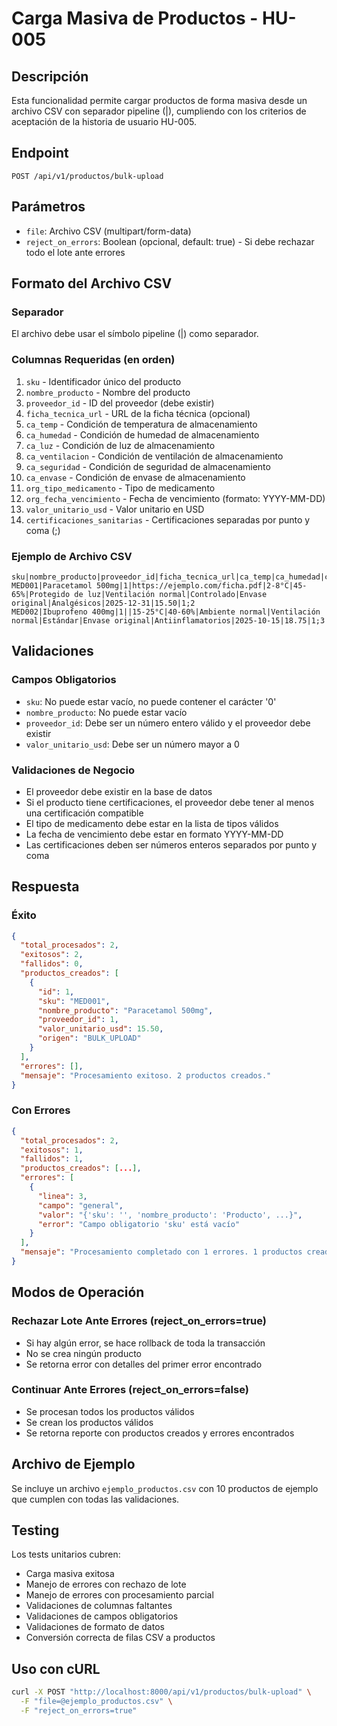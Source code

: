 # Carga Masiva de Productos - HU-005

## Descripción
Esta funcionalidad permite cargar productos de forma masiva desde un archivo CSV con separador pipeline (|), cumpliendo con los criterios de aceptación de la historia de usuario HU-005.

## Endpoint
```
POST /api/v1/productos/bulk-upload
```

## Parámetros
- `file`: Archivo CSV (multipart/form-data)
- `reject_on_errors`: Boolean (opcional, default: true) - Si debe rechazar todo el lote ante errores

## Formato del Archivo CSV

### Separador
El archivo debe usar el símbolo pipeline (|) como separador.

### Columnas Requeridas (en orden)
1. `sku` - Identificador único del producto
2. `nombre_producto` - Nombre del producto
3. `proveedor_id` - ID del proveedor (debe existir)
4. `ficha_tecnica_url` - URL de la ficha técnica (opcional)
5. `ca_temp` - Condición de temperatura de almacenamiento
6. `ca_humedad` - Condición de humedad de almacenamiento
7. `ca_luz` - Condición de luz de almacenamiento
8. `ca_ventilacion` - Condición de ventilación de almacenamiento
9. `ca_seguridad` - Condición de seguridad de almacenamiento
10. `ca_envase` - Condición de envase de almacenamiento
11. `org_tipo_medicamento` - Tipo de medicamento
12. `org_fecha_vencimiento` - Fecha de vencimiento (formato: YYYY-MM-DD)
13. `valor_unitario_usd` - Valor unitario en USD
14. `certificaciones_sanitarias` - Certificaciones separadas por punto y coma (;)

### Ejemplo de Archivo CSV
```csv
sku|nombre_producto|proveedor_id|ficha_tecnica_url|ca_temp|ca_humedad|ca_luz|ca_ventilacion|ca_seguridad|ca_envase|org_tipo_medicamento|org_fecha_vencimiento|valor_unitario_usd|certificaciones_sanitarias
MED001|Paracetamol 500mg|1|https://ejemplo.com/ficha.pdf|2-8°C|45-65%|Protegido de luz|Ventilación normal|Controlado|Envase original|Analgésicos|2025-12-31|15.50|1;2
MED002|Ibuprofeno 400mg|1||15-25°C|40-60%|Ambiente normal|Ventilación normal|Estándar|Envase original|Antiinflamatorios|2025-10-15|18.75|1;3
```

## Validaciones

### Campos Obligatorios
- `sku`: No puede estar vacío, no puede contener el carácter '0'
- `nombre_producto`: No puede estar vacío
- `proveedor_id`: Debe ser un número entero válido y el proveedor debe existir
- `valor_unitario_usd`: Debe ser un número mayor a 0

### Validaciones de Negocio
- El proveedor debe existir en la base de datos
- Si el producto tiene certificaciones, el proveedor debe tener al menos una certificación compatible
- El tipo de medicamento debe estar en la lista de tipos válidos
- La fecha de vencimiento debe estar en formato YYYY-MM-DD
- Las certificaciones deben ser números enteros separados por punto y coma

## Respuesta

### Éxito
```json
{
  "total_procesados": 2,
  "exitosos": 2,
  "fallidos": 0,
  "productos_creados": [
    {
      "id": 1,
      "sku": "MED001",
      "nombre_producto": "Paracetamol 500mg",
      "proveedor_id": 1,
      "valor_unitario_usd": 15.50,
      "origen": "BULK_UPLOAD"
    }
  ],
  "errores": [],
  "mensaje": "Procesamiento exitoso. 2 productos creados."
}
```

### Con Errores
```json
{
  "total_procesados": 2,
  "exitosos": 1,
  "fallidos": 1,
  "productos_creados": [...],
  "errores": [
    {
      "linea": 3,
      "campo": "general",
      "valor": "{'sku': '', 'nombre_producto': 'Producto', ...}",
      "error": "Campo obligatorio 'sku' está vacío"
    }
  ],
  "mensaje": "Procesamiento completado con 1 errores. 1 productos creados exitosamente."
}
```

## Modos de Operación

### Rechazar Lote Ante Errores (reject_on_errors=true)
- Si hay algún error, se hace rollback de toda la transacción
- No se crea ningún producto
- Se retorna error con detalles del primer error encontrado

### Continuar Ante Errores (reject_on_errors=false)
- Se procesan todos los productos válidos
- Se crean los productos válidos
- Se retorna reporte con productos creados y errores encontrados

## Archivo de Ejemplo
Se incluye un archivo `ejemplo_productos.csv` con 10 productos de ejemplo que cumplen con todas las validaciones.

## Testing
Los tests unitarios cubren:
- Carga masiva exitosa
- Manejo de errores con rechazo de lote
- Manejo de errores con procesamiento parcial
- Validaciones de columnas faltantes
- Validaciones de campos obligatorios
- Validaciones de formato de datos
- Conversión correcta de filas CSV a productos

## Uso con cURL
```bash
curl -X POST "http://localhost:8000/api/v1/productos/bulk-upload" \
  -F "file=@ejemplo_productos.csv" \
  -F "reject_on_errors=true"
```
